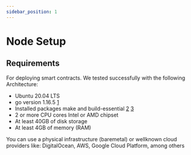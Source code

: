 ```yaml
---
sidebar_position: 1
---
```


# Node Setup

## Requirements

For deploying smart contracts. We tested successfully with the following
Architecture:
- Ubuntu 20.04 LTS
- go version 1.16.5 [1]
- Installed packages make and build-essential [2] [3]
- 2 or more CPU cores Intel or AMD chipset
- At least 40GB of disk storage
- At least 4GB of memory (RAM)

[1]: https://github.com/golang/go/wiki/Ubuntu
[2]: https://packages.ubuntu.com/focal/make
[3]: https://packages.ubuntu.com/focal/build-essential

You can use a physical infrastructure (baremetal) or wellknown cloud
providers like: DigitalOcean, AWS, Google Cloud Platform, among others
